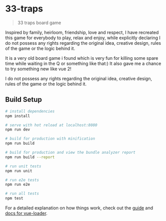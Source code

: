 # 33-traps

> 33 traps board game

Inspired by family, heirloom, friendship, love and respect, I have recreated this game for everybody to play, relax and enjoy, while explicitly declaring I do not possess any rights regarding the original idea, creative design, rules of the game or the logic behind it.

It is a very old board game i found which is very fun for killing some spare time while waiting in the Q or something like that:)
It also gave me a chance to try something new like vue 2!

I do not possess any rights regarding the original idea, creative design, rules of the game or the logic behind it.  

## Build Setup

``` bash
# install dependencies
npm install

# serve with hot reload at localhost:8080
npm run dev

# build for production with minification
npm run build

# build for production and view the bundle analyzer report
npm run build --report

# run unit tests
npm run unit

# run e2e tests
npm run e2e

# run all tests
npm test
```

For a detailed explanation on how things work, check out the [guide](http://vuejs-templates.github.io/webpack/) and [docs for vue-loader](http://vuejs.github.io/vue-loader).
